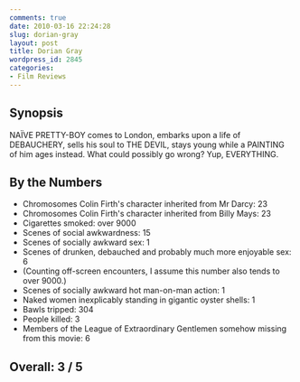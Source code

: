 ```yaml
---
comments: true
date: 2010-03-16 22:24:28
slug: dorian-gray
layout: post
title: Dorian Gray
wordpress_id: 2845
categories:
- Film Reviews
---
```


Synopsis
--------

NAÏVE PRETTY-BOY comes to London, embarks upon a life of DEBAUCHERY, sells his soul to THE DEVIL, stays young while a PAINTING of him ages instead.  What could possibly go wrong?  Yup, EVERYTHING.

By the Numbers
--------------

* Chromosomes Colin Firth's character inherited from Mr Darcy: 23
* Chromosomes Colin Firth's character inherited from Billy Mays: 23
* Cigarettes smoked: over 9000
* Scenes of social awkwardness: 15
* Scenes of socially awkward sex: 1
* Scenes of drunken, debauched and probably much more enjoyable sex: 6
* (Counting off-screen encounters, I assume this number also tends to over 9000.)
* Scenes of socially awkward hot man-on-man action: 1
* Naked women inexplicably standing in gigantic oyster shells: 1
* Bawls tripped: 304
* People killed: 3
* Members of the League of Extraordinary Gentlemen somehow missing from this movie: 6

Overall: 3 / 5
--------------
